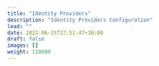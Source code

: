```yaml
---
title: "Identity Providers"
description: "Identity Providers Configuration"
lead: ""
date: 2022-06-15T17:51:47+10:00
draft: false
images: []
weight: 110000
---
```

